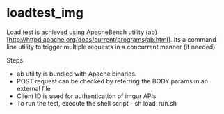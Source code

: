 # loadtest_img

Load test is achieved using ApacheBench utility (ab) [http://httpd.apache.org/docs/current/programs/ab.html]. Its a command line utility to trigger multiple requests in a concurrent manner (if needed).


Steps

* ab utility is bundled with Apache binaries. 
* POST request can be checked by referring the BODY params in an external file
* Client ID is used for authentication of imgur APIs
* To run the test, execute the shell script - sh load_run.sh
